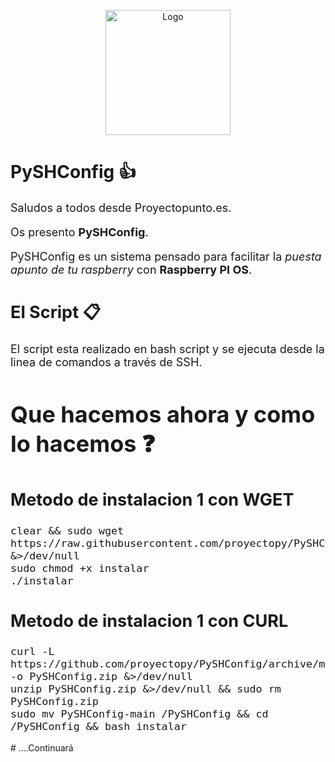 
<!---
# EasyInstall CLI Herramientas![Sistema Debian] ![OBS package build status](https://img.shields.io/obs/:project/:packageName/:repository/:arch)

(https://img.shields.io/badge/System-Ubuntu-orange.svg)  [![Build Status](https://travis-ci.org/rafaelstz/simplesh.svg?branch=master)](https://travis-ci.org/rafaelstz/simplesh) [![Join the chat at https://gitter.im/rafaelstz/simplesh](https://badges.gitter.im/rafaelstz/simplesh.svg)](https://gitter.im/rafaelstz/simplesh?utm_source=badge&utm_medium=badge&utm_campaign=pr-badge&utm_content=badge)  [![Releases](https://img.shields.io/github/release/rafaelstz/simplesh.svg)](https://github.com/rafaelstz/simplesh/releases)

<font size="1"> This is my text number1</font> 

 <font size="2"> This is my text number 2 </font>
 
 <font size="3"> This is my text number 3</font> 
 
 <font size="4"> This is my text number 4</font> 
 
 <font size="5"> This is my text number 5</font> 
 
 <font size="6"> This is my text number 6</font>

-->
<p align="center"><img src="https://i.ibb.co/2k80X7C/logo-sync.png" alt="Logo" width="200"/></p>



# PySHConfig 👍

<font size="4">Saludos a todos desde Proyectopunto.es. 

Os presento **PySHConfig**. 

PySHConfig es un sistema pensado para facilitar la _puesta apunto de tu raspberry_ con **Raspberry PI OS**.

## El Script 📋

El script esta realizado en bash script y se ejecuta desde la linea de comandos a través de SSH.


# Que hacemos ahora y como lo hacemos ❓

## Metodo de instalacion 1 con WGET

```shell
clear && sudo wget https://raw.githubusercontent.com/proyectopy/PySHConfig/main/instalar &>/dev/null
sudo chmod +x instalar
./instalar
```

## Metodo de instalacion 1 con CURL

```shell
curl -L https://github.com/proyectopy/PySHConfig/archive/main.zip -o PySHConfig.zip &>/dev/null
unzip PySHConfig.zip &>/dev/null && sudo rm PySHConfig.zip 
sudo mv PySHConfig-main /PySHConfig && cd /PySHConfig && bash instalar
```
</font>
# ....Continuará
